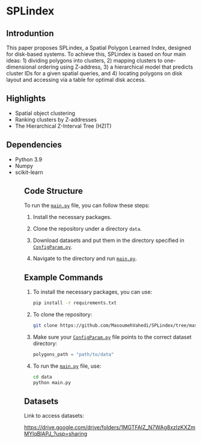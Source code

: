 # SPLindex

## Introduntion

This paper proposes SPLindex, a Spatial Polygon Learned Index, designed for disk-based systems. To achieve this, SPLindex is based on four main ideas: 1) dividing polygons into clusters, 2) mapping clusters to one-dimensional ordering using Z-address, 3) a hierarchical model that predicts cluster IDs for a given spatial queries, and 4) locating polygons on disk layout and accessing via a table for optimal disk access.

## Highlights
<ul>
  <li>Spatial object clustering</li>
  <li>Ranking clusters by Z-addresses</li>
  <li>The Hierarchical Z-Interval Tree (HZIT)</li>
</ul>


## Dependencies
<ul>
   <li>Python 3.9</li>
   <li>Numpy</li>
   <li>scikit-learn</li>
<ul>

## Code Structure

To run the [`main.py`](https://github.com/MasoumehVahedi/SPLindex/blob/master/main.py) file, you can follow these steps:

1. Install the necessary packages.

2. Clone the repository under a directory `data`.

3. Download datasets and put them in the directory specified in [`ConfigParam.py`](https://github.com/MasoumehVahedi/SPLindex/blob/master/ConfigParam.py). 

4. Navigate to the directory and run [`main.py`](https://github.com/MasoumehVahedi/SPLindex/blob/master/main.py).

## Example Commands

1. To install the necessary packages, you can use:
    ```sh
    pip install -r requirements.txt
    ```

2. To clone the repository:
    ```sh
    git clone https://github.com/MasoumehVahedi/SPLindex/tree/master
    ```

3. Make sure your [`ConfigParam.py`](https://github.com/MasoumehVahedi/SPLindex/blob/master/ConfigParam.py) file points to the correct dataset directory:
    ```python
    polygons_path = "path/to/data"
    ```

4. To run the [`main.py`](https://github.com/MasoumehVahedi/SPLindex/blob/master/main.py) file, use:
    ```sh
    cd data
    python main.py
    ```

## Datasets
Link to access datasets:

https://drive.google.com/drive/folders/1MGTFAlZ_N7WAg8xzIzKXZmMYlqBlAPJ_?usp=sharing

